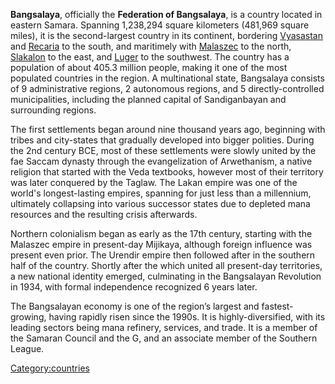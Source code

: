 **Bangsalaya**, officially the **Federation of Bangsalaya**, is a
country located in eastern Samara. Spanning 1,238,294 square kilometers
(481,969 square miles), it is the second-largest country in its
continent, bordering [Vyasastan](Vyasastan "wikilink") and
[Recaria](Recaria "wikilink") to the south, and maritimely with
[Malaszec](Malaszec "wikilink") to the north,
[Slakalon](Slakalon "wikilink") to the east, and
[Luger](Luger "wikilink") to the southwest. The country has a population
of about 405.3 million people, making it one of the most populated
countries in the region. A multinational state, Bangsalaya consists of 9
administrative regions, 2 autonomous regions, and 5 directly-controlled
municipalities, including the planned capital of Sandiganbayan and
surrounding regions.

The first settlements began around nine thousand years ago, beginning
with tribes and city-states that gradually developed into bigger
polities. During the 2nd century BCE, most of these settlements were
slowly united by the fae Saccam dynasty through the evangelization of
Arwethanism, a native religion that started with the Veda textbooks,
however most of their territory was later conquered by the Taglaw. The
Lakan empire was one of the world's longest-lasting empires, spanning
for just less than a millennium, ultimately collapsing into various
successor states due to depleted mana resources and the resulting crisis
afterwards.

Northern colonialism began as early as the 17th century, starting with
the Malaszec empire in present-day Mijikaya, although foreign influence
was present even prior. The Urendir empire then followed after in the
southern half of the country. Shortly after the
<Malaszeci-Erothenan war> which united all present-day territories, a
new national identity emerged, culminating in the Bangsalayan Revolution
in 1934, with formal independence recognized 6 years later.

The Bangsalayan economy is one of the region’s largest and
fastest-growing, having rapidly risen since the 1990s. It is
highly-diversified, with its leading sectors being mana refinery,
services, and trade. It is a member of the Samaran Council and the
G<number>, and an associate member of the Southern League.

[Category:countries](Category:countries "wikilink")